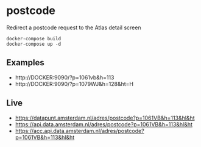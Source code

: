 # postcode
Redirect a postcode request to the Atlas detail screen

	docker-compose build
	docker-compose up -d

Examples
--------

* http://DOCKER:9090/?p=1061vb&h=113
* http://DOCKER:9090/?p=1079WJ&h=128&ht=H


Live
----

* https://datapunt.amsterdam.nl/adres/postcode?p=1061VB&h=113&hl&ht
* https://api.data.amsterdam.nl/adres/postcode?p=1061VB&h=113&hl&ht
* https://acc.api.data.amsterdam.nl/adres/postcode?p=1061VB&h=113&hl&ht


